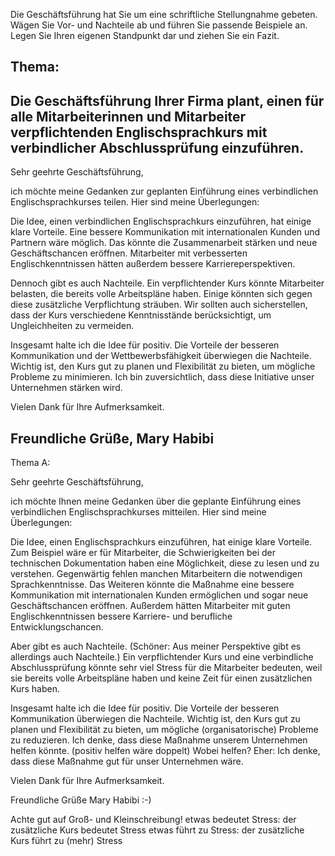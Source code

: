 
Die Geschäftsführung hat Sie um eine schriftliche Stellungnahme gebeten.
Wägen Sie Vor- und Nachteile ab und führen Sie passende Beispiele an. Legen Sie Ihren eigenen Standpunkt dar und ziehen Sie ein Fazit.

## Thema:  
**Die Geschäftsführung Ihrer Firma plant, einen für alle Mitarbeiterinnen und Mitarbeiter verpflichtenden Englischsprachkurs mit verbindlicher Abschlussprüfung einzuführen.**
----------------------

Sehr geehrte Geschäftsführung,

ich möchte meine Gedanken zur geplanten Einführung eines verbindlichen Englischsprachkurses teilen. Hier sind meine Überlegungen:

Die Idee, einen verbindlichen Englischsprachkurs einzuführen, hat einige klare Vorteile. Eine bessere Kommunikation mit internationalen Kunden und Partnern wäre möglich. Das könnte die Zusammenarbeit stärken und neue Geschäftschancen eröffnen. Mitarbeiter mit verbesserten Englischkenntnissen hätten außerdem bessere Karriereperspektiven.

Dennoch gibt es auch Nachteile. Ein verpflichtender Kurs könnte Mitarbeiter belasten, die bereits volle Arbeitspläne haben. Einige könnten sich gegen diese zusätzliche Verpflichtung sträuben. Wir sollten auch sicherstellen, dass der Kurs verschiedene Kenntnisstände berücksichtigt, um Ungleichheiten zu vermeiden.

Insgesamt halte ich die Idee für positiv. Die Vorteile der besseren Kommunikation und der Wettbewerbsfähigkeit überwiegen die Nachteile. Wichtig ist, den Kurs gut zu planen und Flexibilität zu bieten, um mögliche Probleme zu minimieren. Ich bin zuversichtlich, dass diese Initiative unser Unternehmen stärken wird.

Vielen Dank für Ihre Aufmerksamkeit.

Freundliche Grüße,
Mary Habibi
------------------


Thema A:
    
Sehr geehrte Geschäftsführung,

ich möchte Ihnen meine Gedanken über die geplante Einführung eines verbindlichen Englischsprachkurses mitteilen. Hier sind meine Überlegungen:
    
Die Idee, einen Englischsprachkurs einzuführen, hat einige klare Vorteile. Zum Beispiel wäre er für Mitarbeiter, die Schwierigkeiten bei der technischen Dokumentation haben eine Möglichkeit, diese zu lesen und zu verstehen. Gegenwärtig fehlen manchen Mitarbeitern die notwendigen Sprachkenntnisse. 
Das Weiteren könnte die Maßnahme eine bessere Kommunikation mit internationalen Kunden ermöglichen und sogar neue Geschäftschancen eröffnen. 
Außerdem hätten Mitarbeiter mit guten Englischkenntnissen bessere Karriere- und berufliche Entwicklungschancen.

Aber gibt es auch Nachteile. (Schöner: Aus meiner Perspektive gibt es allerdings auch Nachteile.) Ein verpflichtender Kurs und eine verbindliche Abschlussprüfung könnte sehr viel Stress für die Mitarbeiter bedeuten, weil sie bereits volle Arbeitspläne haben und keine Zeit für einen zusätzlichen Kurs haben. 

Insgesamt halte ich die Idee für positiv. Die Vorteile der besseren Kommunikation überwiegen die Nachteile. 
Wichtig ist,  den Kurs gut zu planen und Flexibilität zu bieten, um mögliche (organisatorische) Probleme zu reduzieren. 
Ich denke, dass diese Maßnahme unserem Unternehmen helfen könnte. (positiv helfen wäre doppelt)
Wobei helfen?
Eher: Ich denke, dass diese Maßnahme gut für unser Unternehmen wäre.

Vielen Dank für Ihre Aufmerksamkeit.

Freundliche Grüße
Mary Habibi
:-)

Achte gut auf Groß- und Kleinschreibung!
etwas bedeutet Stress: der zusätzliche Kurs bedeutet Stress
etwas führt zu Stress: der zusätzliche Kurs führt zu (mehr) Stress

